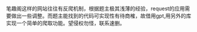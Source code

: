 笔趣阁这样的网站往往有反爬机制，根据题主极其浅薄的经验，request的应用需要做出一些调整。而题主能找到的代码可实现性有待商榷，故借用gpt,用另外的库实现一个简单的爬取功能。望侵权勿怪，联系速删。
